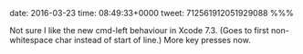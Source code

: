 date: 2016-03-23
time: 08:49:33+0000
tweet: 712561912051929088
%%%

Not sure I like the new cmd-left behaviour in Xcode 7.3. (Goes to first non-whitespace char instead of start of line.) More key presses now.
